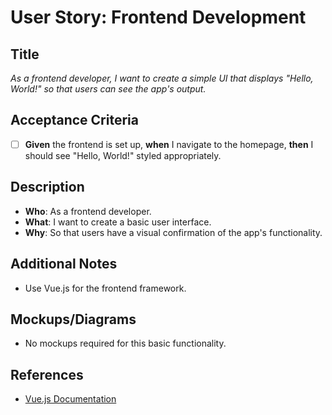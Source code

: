 # User Story: Frontend Development

## Title
*As a frontend developer, I want to create a simple UI that displays "Hello, World!" so that users can see the app's output.*

## Acceptance Criteria
- [ ] **Given** the frontend is set up, **when** I navigate to the homepage, **then** I should see "Hello, World!" styled appropriately.

## Description
- **Who**: As a frontend developer.
- **What**: I want to create a basic user interface.
- **Why**: So that users have a visual confirmation of the app's functionality.

## Additional Notes
- Use Vue.js for the frontend framework.

## Mockups/Diagrams
- No mockups required for this basic functionality.

## References
- [Vue.js Documentation](https://vuejs.org/) 